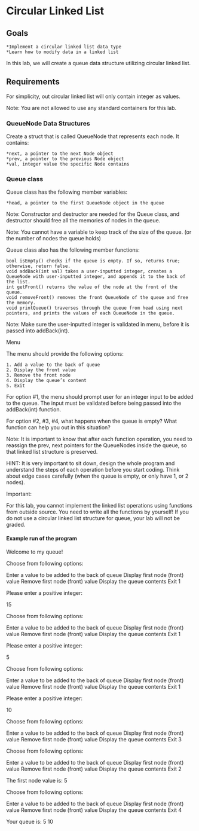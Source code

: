 # Circular Linked List

## Goals

	*Implement a circular linked list data type
	*Learn how to modify data in a linked list
In this lab, we will create a queue data structure utilizing circular linked list.

## Requirements

For simplicity, out circular linked list will only contain integer as values.

Note: You are not allowed to use any standard containers for this lab.

 

### QueueNode Data Structures

Create a struct that is called QueueNode that represents each node. It contains:

	*next, a pointer to the next Node object
	*prev, a pointer to the previous Node object
	*val, integer value the specific Node contains
 

### Queue class

Queue class has the following member variables:

	*head, a pointer to the first QueueNode object in the queue
Note: Constructor and destructor are needed for the Queue class, and destructor should free all the memories of nodes in the queue.

Note: You cannot have a variable to keep track of the size of the queue. (or the number of nodes the queue holds)

 

Queue class also has the following member functions:

	bool isEmpty() checks if the queue is empty. If so, returns true; otherwise, return false.
	void addBack(int val) takes a user-inputted integer, creates a QueueNode with user-inputted integer, and appends it to the back of the list.
	int getFront() returns the value of the node at the front of the queue.
	void removeFront() removes the front QueueNode of the queue and free the memory.
	void printQueue() traverses through the queue from head using next pointers, and prints the values of each QueueNode in the queue.
Note: Make sure the user-inputted integer is validated in menu, before it is passed into addBack(int).

 

Menu

The menu should provide the following options:

	1. Add a value to the back of queue
	2. Display the front value
	3. Remove the front node
	4. Display the queue’s content
	5. Exit
For option #1, the menu should prompt user for an integer input to be added to the queue. The input must be validated before being passed into the addBack(int) function.

For option #2, #3, #4, what happens when the queue is empty? What function can help you out in this situation?

Note: It is important to know that after each function operation, you need to reassign the prev, next pointers for the QueueNodes inside the queue, so that linked list structure is preserved.

HINT: It is very important to sit down, design the whole program and understand the steps of each operation before you start coding. Think about edge cases carefully (when the queue is empty, or only have 1, or 2 nodes).

 

Important:

For this lab, you cannot implement the linked list operations using functions from outside source. You need to write all the functions by yourself!
If you do not use a circular linked list structure for queue, your lab will not be graded.
 

#### Example run of the program

Welcome to my queue!

Choose from following options:

Enter a value to be added to the back of queue
Display first node (front) value
Remove first node (front) value
Display the queue contents
Exit
1

Please enter a positive integer:

15

 

Choose from following options:

Enter a value to be added to the back of queue
Display first node (front) value
Remove first node (front) value
Display the queue contents
Exit
1

Please enter a positive integer:

5

 

Choose from following options:

Enter a value to be added to the back of queue
Display first node (front) value
Remove first node (front) value
Display the queue contents
Exit
1

Please enter a positive integer:

10

 

Choose from following options:

Enter a value to be added to the back of queue
Display first node (front) value
Remove first node (front) value
Display the queue contents
Exit
3

 

Choose from following options:

Enter a value to be added to the back of queue
Display first node (front) value
Remove first node (front) value
Display the queue contents
Exit
2

The first node value is: 5

 

Choose from following options:

Enter a value to be added to the back of queue
Display first node (front) value
Remove first node (front) value
Display the queue contents
Exit
4

Your queue is: 5 10